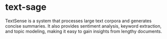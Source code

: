 # text-sage
TextSense is a system that processes large text corpora and generates concise summaries. It also provides sentiment analysis, keyword extraction, and topic modeling, making it easy to gain insights from lengthy documents.
